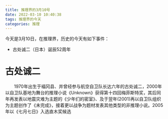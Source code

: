 ```yaml
---
title: 推理界的3月10号
date: 2022-03-10 10:40:38
tags: 推理界的今天
categories: 推理
---
```


今天是3月10日，在推理界，历史的今天有如下事件：

- 古处诚二（日本）诞辰52周年

# 古处诚二
　　1970年出生于褔冈县、并曾经参与航空自卫队长达六年的古处诚二，2000年以自卫队基地为舞台的推理小说《Unknown》获得第十四回梅菲斯特奖，其后同年再发表以地震灾难为主题的《少年们的密室》、及于翌年(2001)再以自卫队组织为主题创作了《未完成》，接着更以战争为题材发表其他类型的非推理小说。2005年以《七月七日》入选直木奖候选
